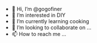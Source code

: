 - 👋 Hi, I’m @gogofiner
- 👀 I’m interested in DIY
- 🌱 I’m currently learning cooking 
- 💞️ I’m looking to collaborate on ...
- 📫 How to reach me ...

<!---
gogofiner/gogofiner is a ✨ special ✨ repository because its `README.md` (this file) appears on your GitHub profile.
You can click the Preview link to take a look at your changes.
--->
